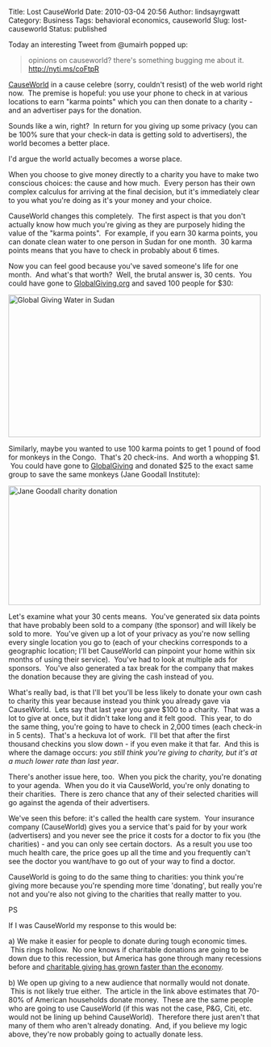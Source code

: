 Title: Lost CauseWorld
Date: 2010-03-04 20:56
Author: lindsayrgwatt
Category: Business
Tags: behavioral economics, causeworld
Slug: lost-causeworld
Status: published

Today an interesting Tweet from @umairh popped up:

> opinions on causeworld? there's something bugging me about it. <http://nyti.ms/coFtpR>

[CauseWorld](http://www.causeworld.com/causes.html) in a cause celebre (sorry, couldn't resist) of the web world right now.  The premise is hopeful: you use your phone to check in at various locations to earn "karma points" which you can then donate to a charity - and an advertiser pays for the donation.

Sounds like a win, right?  In return for you giving up some privacy (you can be 100% sure that your check-in data is getting sold to advertisers), the world becomes a better place.

I'd argue the world actually becomes a worse place.

When you choose to give money directly to a charity you have to make two conscious choices: the cause and how much.  Every person has their own complex calculus for arriving at the final decision, but it's immediately clear to you what you're doing as it's your money and your choice.

CauseWorld changes this completely.  The first aspect is that you don't actually know how much you're giving as they are purposely hiding the value of the "karma points".  For example, if you earn 30 karma points, you can donate clean water to one person in Sudan for one month.  30 karma points means that you have to check in probably about 6 times.

Now you can feel good because you've saved someone's life for one month.  And what's that worth?  Well, the brutal answer is, 30 cents.  You could have gone to [GlobalGiving.org](http://www.globalgiving.org/dy/v2/content/regions.html;jsessionid=6DAB2C419ABD921C170436929EA3A9CA?documentType=project&vo=true&hl=true&region=Africa&themeName=&country=&fq=%7Cregion%3A%22Africa%22&la=narrow&q=water&x=0&y=0) and saved 100 people for $30:

<img src="{static}/images/2010/03/Screen-shot-2010-03-04-at-10.18.47-PM-500x282.png" title="Global Giving Water in Sudan" class="aligncenter size-medium " width="500" height="282" />

Similarly, maybe you wanted to use 100 karma points to get 1 pound of food for monkeys in the Congo.  That's 20 check-ins.  And worth a whopping $1.  You could have gone to [GlobalGiving](http://www.globalgiving.org/dy/v2/content/regions.html?documentType=project&vo=true&hl=true&region=Africa&themeName=&country=&fq=%7Cregion%3A%22Africa%22&la=narrow&q=chimp&x=0&y=0) and donated $25 to the exact same group to save the same monkeys (Jane Goodall Institute):

<img src="{static}/images/2010/03/Screen-shot-2010-03-04-at-10.42.05-PM-500x236.png" title="Jane Goodall charity donation" class="aligncenter size-medium " width="500" height="236" />

Let's examine what your 30 cents means.  You've generated six data points that have probably been sold to a company (the sponsor) and will likely be sold to more.  You've given up a lot of your privacy as you're now selling every single location you go to (each of your checkins corresponds to a geographic location; I'll bet CauseWorld can pinpoint your home within six months of using their service).  You've had to look at multiple ads for sponsors.  You've also generated a tax break for the company that makes the donation because they are giving the cash instead of you.

What's really bad, is that I'll bet you'll be less likely to donate your own cash to charity this year because instead you think you already gave via CauseWorld.  Lets say that last year you gave $100 to a charity.  That was a lot to give at once, but it didn't take long and it felt good.  This year, to do the same thing, you're going to have to check in 2,000 times (each check-in in 5 cents).  That's a heckuva lot of work.  I'll bet that after the first thousand checkins you slow down - if you even make it that far.  And this is where the damage occurs: *you still think you're giving to charity, but it's at a much lower rate than last year*.

There's another issue here, too.  When you pick the charity, you're donating to your agenda.  When you do it via CauseWorld, you're only donating to their charities.  There is zero chance that any of their selected charities will go against the agenda of their advertisers.

We've seen this before: it's called the health care system.  Your insurance company (CauseWorld) gives you a service that's paid for by your work (advertisers) and you never see the price it costs for a doctor to fix you (the charities) - and you can only see certain doctors.  As a result you use too much health care, the price goes up all the time and you frequently can't see the doctor you want/have to go out of your way to find a doctor.

CauseWorld is going to do the same thing to charities: you think you're giving more because you're spending more time 'donating', but really you're not and you're also not giving to the charities that really matter to you.

PS

If I was CauseWorld my response to this would be:

a\) We make it easier for people to donate during tough economic times.  This rings hollow.  No one knows if charitable donations are going to be down due to this recession, but America has gone through many recessions before and [charitable giving has grown faster than the economy](http://www.american.com/archive/2008/march-april-magazine-contents/a-nation-of-givers).

b\) We open up giving to a new audience that normally would not donate.  This is not likely true either.  The article in the link above estimates that 70-80% of American households donate money.  These are the same people who are going to use CauseWorld (if this was not the case, P&G, Citi, etc. would not be lining up behind CauseWorld).  Therefore there just aren't that many of them who aren't already donating.  And, if you believe my logic above, they're now probably going to actually donate less.
